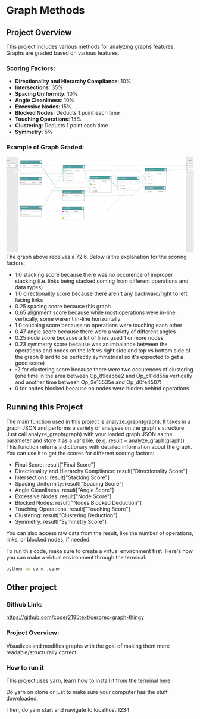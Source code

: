 # Graph Methods 

## Project Overview
This project includes various methods for analyzing graphs features. Graphs are graded based on various features.

### Scoring Factors:
- **Directionality and Hierarchy Compliance**: 10%
- **Intersections**: 35%
- **Spacing Uniformity**: 10%
- **Angle Cleanliness**: 10%
- **Excessive Nodes**: 15%
- **Blocked Nodes**: Deducts 1 point each time 
- **Touching Operations**: 15%
- **Clustering**: Deducts 1 point each time 
- **Symmetry**: 5%

### Example of Graph Graded:
![Example Graph](images/Example.png)
The graph above receives a 72.6.
Below is the explanation for the scoring factors: 

- 1.0 stacking score because there was no occurence of improper stacking (i.e. links being stacked coming from different operations and data types)
- 1.0 directionality score because there aren't any backward/right to left facing links
- 0.25 spacing score because this graph
- 0.65 alignment score because while most operations were in-line vertically, some weren't in-line horizontally
- 1.0 touching score because no operations were touching each other
- 0.47 angle score because there were a variety of different angles
- 0.25 node score because a lot of lines used 1 or more nodes 
- 0.23 symmetry score because was an imbalance between the operations and nodes on the left vs right side and top vs bottom side of the graph (Hard to be perfectly symmetrical so it's expected to get a good score)
- -2 for clustering score because there were two occurences of clustering (one time in the area between Op_89cabbe2 and Op_c11dd55a vertically and another time between Op_2e15535e and Op_d0fe4507)
- 0 for nodes blocked because no nodes were hidden behind operations

## Running this Project
The main function used in this project is analyze_graph(graph). It takes in a graph JSON and performs a variety of analyses on the graph's structure. 
Just call analyze_graph(graph) with your loaded graph JSON as the parameter and store it as a variable. (e.g. result = analyze_graph(graph))
This function returns a dictionary with detailed information about the graph. You can use it to get the scores for different scoring factors:

- Final Score: result["Final Score"]
- Directionality and Hierarchy Compliance: result["Directionality Score"]
- Intersections: result["Stacking Score"]
- Spacing Uniformity: result["Spacing Score"]
- Angle Cleanliness: result["Angle Score"]
- Excessive Nodes: result["Node Score"]
- Blocked Nodes: result["Nodes Blocked Deduction"]
- Touching Operations: result["Touching Score"]
- Clustering: result["Clustering Deduction"]
- Symmetry: result["Symmetry Score"]

You can also access raw data from the result, like the number of operations, links, or blocked nodes, if needed.

To run this code, make sure to create a virtual environment first. Here's how you can make a virtual environment through the terminal: 

```bash
python -m venv .venv
```

## Other project

### Github Link: 
https://github.com/coder2195text/cerbrec-graph-thingy

### Project Overview:
Visualizes and modifies graphs with the goal of making them more readable/structurally correct 

### How to run it
This project uses yarn, learn how to install it from the terminal [here](https://yarnpkg.com/getting-started/install)

Do yarn on clone or just to make sure your computer has the stuff downloaded.

Then, do yarn start and navigate to localhost:1234 







